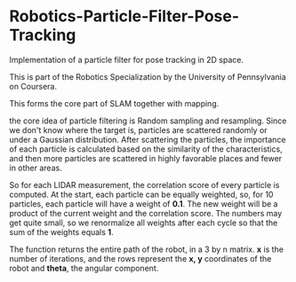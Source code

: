 # Robotics-Particle-Filter-Pose-Tracking
Implementation of a particle filter for pose tracking in 2D space.

This is part of the Robotics Specialization by the University of Pennsylvania on Coursera.

This forms the core part of SLAM together with mapping. 

the core idea of particle filtering is Random sampling and resampling. Since we don't know where the target is, particles are scattered randomly or under a Gaussian distribution. After scattering the particles, the importance of each particle is calculated based on the similarity of the characteristics, and then more particles are scattered in highly favorable places and fewer in other areas. 

So for each LIDAR measurement, the correlation score of every particle is computed. At the start, each particle can be equally weighted, so, for 10 particles, each particle will have a weight of **0.1**. The new weight will be a product of the current weight and the correlation score. The numbers may get quite small, so we renormalize all weights after each cycle so that the sum of the weights equals **1**.

The function returns the entire path of the robot, in a 3 by n matrix. **x** is the number of iterations, and the rows represent the **x, y** coordinates of the robot and **theta**, the angular component.


